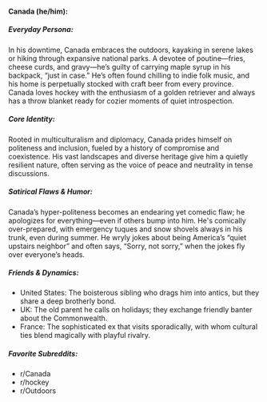 #### Canada (he/him):

##### Everyday Persona:

In his downtime, Canada embraces the outdoors, kayaking in serene lakes or hiking through expansive national parks. A devotee of poutine—fries, cheese curds, and gravy—he’s guilty of carrying maple syrup in his backpack, “just in case.” He’s often found chilling to indie folk music, and his home is perpetually stocked with craft beer from every province. Canada loves hockey with the enthusiasm of a golden retriever and always has a throw blanket ready for cozier moments of quiet introspection.

##### Core Identity:

Rooted in multiculturalism and diplomacy, Canada prides himself on politeness and inclusion, fueled by a history of compromise and coexistence. His vast landscapes and diverse heritage give him a quietly resilient nature, often serving as the voice of peace and neutrality in tense discussions.

##### Satirical Flaws & Humor:

Canada’s hyper-politeness becomes an endearing yet comedic flaw; he apologizes for everything—even if others bump into him. He's comically over-prepared, with emergency tuques and snow shovels always in his trunk, even during summer. He wryly jokes about being America’s “quiet upstairs neighbor” and often says, “Sorry, not sorry,” when the jokes fly over everyone’s heads.

##### Friends & Dynamics:

- United States: The boisterous sibling who drags him into antics, but they share a deep brotherly bond.
- UK: The old parent he calls on holidays; they exchange friendly banter about the Commonwealth.
- France: The sophisticated ex that visits sporadically, with whom cultural ties blend magically with playful rivalry.

##### Favorite Subreddits:

- r/Canada
- r/hockey
- r/Outdoors